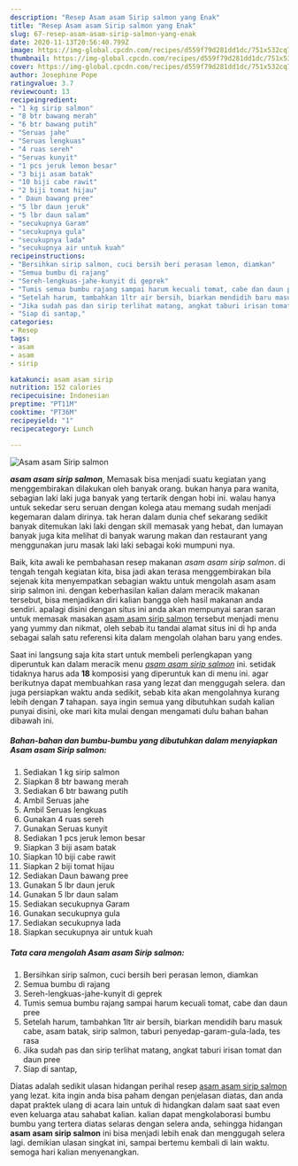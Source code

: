 ```yaml
---
description: "Resep Asam asam Sirip salmon yang Enak"
title: "Resep Asam asam Sirip salmon yang Enak"
slug: 67-resep-asam-asam-sirip-salmon-yang-enak
date: 2020-11-13T20:56:40.799Z
image: https://img-global.cpcdn.com/recipes/d559f79d281dd1dc/751x532cq70/asam-asam-sirip-salmon-foto-resep-utama.jpg
thumbnail: https://img-global.cpcdn.com/recipes/d559f79d281dd1dc/751x532cq70/asam-asam-sirip-salmon-foto-resep-utama.jpg
cover: https://img-global.cpcdn.com/recipes/d559f79d281dd1dc/751x532cq70/asam-asam-sirip-salmon-foto-resep-utama.jpg
author: Josephine Pope
ratingvalue: 3.7
reviewcount: 13
recipeingredient:
- "1 kg sirip salmon"
- "8 btr bawang merah"
- "6 btr bawang putih"
- "Seruas jahe"
- "Seruas lengkuas"
- "4 ruas sereh"
- "Seruas kunyit"
- "1 pcs jeruk lemon besar"
- "3 biji asam batak"
- "10 biji cabe rawit"
- "2 biji tomat hijau"
- " Daun bawang pree"
- "5 lbr daun jeruk"
- "5 lbr daun salam"
- "secukupnya Garam"
- "secukupnya gula"
- "secukupnya lada"
- "secukupnya air untuk kuah"
recipeinstructions:
- "Bersihkan sirip salmon, cuci bersih beri perasan lemon, diamkan"
- "Semua bumbu di rajang"
- "Sereh-lengkuas-jahe-kunyit di geprek"
- "Tumis semua bumbu rajang sampai harum kecuali tomat, cabe dan daun pree"
- "Setelah harum, tambahkan 1ltr air bersih, biarkan mendidih baru masuk cabe, asam batak, sirip salmon, taburi penyedap-garam-gula-lada, tes rasa"
- "Jika sudah pas dan sirip terlihat matang, angkat taburi irisan tomat dan daun pree"
- "Siap di santap,"
categories:
- Resep
tags:
- asam
- asam
- sirip

katakunci: asam asam sirip 
nutrition: 152 calories
recipecuisine: Indonesian
preptime: "PT11M"
cooktime: "PT36M"
recipeyield: "1"
recipecategory: Lunch

---
```



![Asam asam Sirip salmon](https://img-global.cpcdn.com/recipes/d559f79d281dd1dc/751x532cq70/asam-asam-sirip-salmon-foto-resep-utama.jpg)

<b><i>asam asam sirip salmon</i></b>, Memasak bisa menjadi suatu kegiatan yang menggembirakan dilakukan oleh banyak orang. bukan hanya para wanita, sebagian laki laki juga banyak yang tertarik dengan hobi ini. walau hanya untuk sekedar seru seruan dengan kolega atau memang sudah menjadi kegemaran dalam dirinya. tak heran dalam dunia chef sekarang sedikit banyak ditemukan laki laki dengan skill memasak yang hebat, dan lumayan banyak juga kita melihat di banyak warung makan dan restaurant yang menggunakan juru masak laki laki sebagai koki mumpuni nya.

Baik, kita awali ke pembahasan resep makanan <i>asam asam sirip salmon</i>. di tengah tengah kegiatan kita, bisa jadi akan terasa menggembirakan bila sejenak kita menyempatkan sebagian waktu untuk mengolah asam asam sirip salmon ini. dengan keberhasilan kalian dalam meracik makanan tersebut, bisa menjadikan diri kalian bangga oleh hasil makanan anda sendiri. apalagi disini dengan situs ini anda akan mempunyai saran saran untuk memasak masakan <u>asam asam sirip salmon</u> tersebut menjadi menu yang yummy dan nikmat, oleh sebab itu tandai alamat situs ini di hp anda sebagai salah satu referensi kita dalam mengolah olahan baru yang endes.




Saat ini langsung saja kita start untuk membeli perlengkapan yang diperuntuk kan dalam meracik menu <u><i>asam asam sirip salmon</i></u> ini. setidak tidaknya harus ada <b>18</b> komposisi yang diperuntuk kan di menu ini. agar berikutnya dapat membuahkan rasa yang lezat dan menggugah selera. dan juga persiapkan waktu anda sedikit, sebab kita akan mengolahnya kurang lebih dengan <b>7</b> tahapan. saya ingin semua yang dibutuhkan sudah kalian punyai disini, oke mari kita mulai dengan mengamati dulu bahan bahan dibawah ini.

<!--inarticleads1-->

##### Bahan-bahan dan bumbu-bumbu yang dibutuhkan dalam menyiapkan Asam asam Sirip salmon:

1. Sediakan 1 kg sirip salmon
1. Siapkan 8 btr bawang merah
1. Sediakan 6 btr bawang putih
1. Ambil Seruas jahe
1. Ambil Seruas lengkuas
1. Gunakan 4 ruas sereh
1. Gunakan Seruas kunyit
1. Sediakan 1 pcs jeruk lemon besar
1. Siapkan 3 biji asam batak
1. Siapkan 10 biji cabe rawit
1. Siapkan 2 biji tomat hijau
1. Sediakan  Daun bawang pree
1. Gunakan 5 lbr daun jeruk
1. Gunakan 5 lbr daun salam
1. Sediakan secukupnya Garam
1. Gunakan secukupnya gula
1. Sediakan secukupnya lada
1. Siapkan secukupnya air untuk kuah




<!--inarticleads2-->

##### Tata cara mengolah Asam asam Sirip salmon:

1. Bersihkan sirip salmon, cuci bersih beri perasan lemon, diamkan
1. Semua bumbu di rajang
1. Sereh-lengkuas-jahe-kunyit di geprek
1. Tumis semua bumbu rajang sampai harum kecuali tomat, cabe dan daun pree
1. Setelah harum, tambahkan 1ltr air bersih, biarkan mendidih baru masuk cabe, asam batak, sirip salmon, taburi penyedap-garam-gula-lada, tes rasa
1. Jika sudah pas dan sirip terlihat matang, angkat taburi irisan tomat dan daun pree
1. Siap di santap,




Diatas adalah sedikit ulasan hidangan perihal resep <u>asam asam sirip salmon</u> yang lezat. kita ingin anda bisa paham dengan penjelasan diatas, dan anda dapat praktek ulang di acara lain untuk di hidangkan dalam saat saat even even keluarga atau sahabat kalian. kalian dapat mengkolaborasi bumbu bumbu yang tertera diatas selaras dengan selera anda, sehingga hidangan <b>asam asam sirip salmon</b> ini bisa menjadi lebih enak dan menggugah selera lagi. demikian ulasan singkat ini, sampai bertemu kembali di lain waktu. semoga hari kalian menyenangkan.
